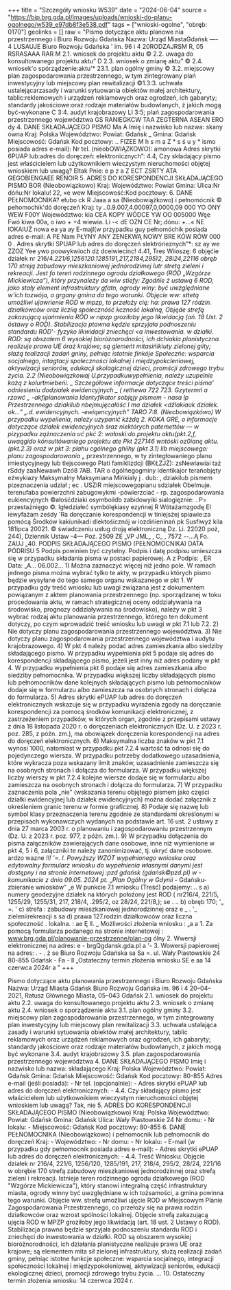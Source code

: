 +++
title = "Szczegóły wniosku W539"
date = "2024-06-04"
source = "https://bip.brg.gda.pl/images/uploads/wnioski-do-planu-ogolnego/w539_e97db8f3e538.pdf"
tags = ["wnioski-ogolne", "obręb: 0170"]
geolinks = []
raw = "Pismo dotyczące aktu planowe nia przestrzennego i Biuro Rozwoju Gdańska  Nazwa: Urząd MiastaGdańsk —- 4 LUSAUJE Biuro Rozwoju Gdańska ' im. 96 i 4 20RODZAJRSM R, 05 RSRASAAA RAR M 2.1. wniosek do projektu aktu © 2.2. uwaga do konsultowanego projektu aktu” D 2.3. wniosek o zmianę aktu” © 2.4. wniosek'o spórządzenie:aktu'* 23.1. plan ogólny gminy © 3.2. miejscowy plan zagospodarowania przestrzennego, w tym zintegrowany plań inwestycyjny lub miejscowy plan rewitalizacji  ©1.3:3. uchwała ustalejącarzasady i warunki sytuowania obiektów małej architektury, tablic:reklemowych i urządzeń reklamowych oraz ogrodzeń, ich gabaryty; standardy jakościowe:oraż rodzaje materiałów budowlanych, ż jakich mogą być-wykonane C 3:4. audyt krajobrazowy LI 3:5; plań zagospodarowania przestrzennego województwa GS RANIEGKCW TAA ZEGTERNA ASEAN ERO dy 4. DANE SKŁADAJĄCEGO PISMO Ma A Imię i nazwisko lub nazwa: skany ówna Kraj: Polska Województwo: Powiat: Gdańsk _ Gmina: Gdańsk Miejscowość: Gdańsk Kod pocztowy: .. FIZEE M h s m a Z * s ś u y  *  ismo posiada adres e-mail): Nr tel. (nieobOWIĄZKOWO): amonowa Adres skrytki 6PUAP lub:adres do doręczeń: elektronicznych”: 4.4, Czy składający pismo jest właścicielem lub użytkownikiem wieczystym nieruchomości objętej wnioskiem lub uwagą? Eltak Pnie: e  p z a Z ECT ZSRTY ATA GEGOBIENGAEE RENOIR 5. ADRES DO KORESPONDENCJI SKŁADAJĄCEGO PISMO BOR (Nieobowiązkowo) Kraj: Województwo:  Powiat Gmina: Ulica:Nr dóńu:Nr Iokalu! 22, «e wew Miejscowość:Kod pocztowy: 6. DANE PEŁNOMOCNIKA? ełubo ck R Jaaa a sa (Nieobowiążkowo) i pełnomócnik © pehomochik'dó doręczeń Kraj: ty ..0.9.007,4.00097,0,0000,09 000 YO ONY WEW F00Y Województwo: kia CEA KOPY WÓDCE YW OO 005000 Węe Fwó kiwa 00a, o iwo + +4 wiewia. Li -< dE OZN CE Nr;.dónu: +...« NE IOKAIUŻ nowa ea ya ay E-majl(w przypadku guy pełnomóchik posiada adres e-mail: A PE Nam PŁYNY ANY ZENEKWĄ NOWY BRE KÓW RÓW 000 0 . Adres skrytki SPUAP lub adres do doręczeń slektrórieznych”*: sz ay we ZZOZ Yee ywo poowykwioch dż dceiwiecinc! 4.41, Tres Wiioszę: 6 objęćie działek nr 216/4._221/6,1256120.1285191,217,2184,295)2, 28i24,22116 obręb 170 streją zabudowy mieszkaniowej jednórodzimej lutr stretą zieleni i rekreacji. Jest fo tereń rodzinnego ogrodu działkowego (RÓD „Wzgórze Mickiewicza”), który przynależy da wiw stiefy: Zgodńie ż ustawą 6 ROD, jako stały element infrastruktury gfatn, ogrody winy: być uwzględniane w'ich tozwója, a grgany gmina da tego warunki. Objęcie ww: sttetą umożliwi ujawrienie ROD w mpzp, to przełoży cię: ha: prawa 127 _ródzin. działkówców oraz licziią spółecznóść kczność lokalną, Objęde strefą zakazującą ujańmienia RÓD w nipzp groziłoby jego likwidacją (ań. 18 Ust. 2 óstawy o ROD). Stabilizacja ptawna kędzie sprzyjała podnoszeniu standardu RÓD'- fyzyko likwidacji zniechęci <a inwestowania. w działki. ROD: są obszałem 6 wysokiej bioróżnorodności, ich dchiakia planistyczna. realizuje prawa UE óraż krajówe; są glemeńt mitasińikiuty zielonej giity; słażą tealizacji żadań gniny, pełniąc istotnie finkóje Społeczńe: wsparcia socjalnego, intagtacji społeczności lokalnej i międzypokcleniowej, aktywizacji seniorów, edukacji skolagicznej dzieci, promścji zdrowego trybu życia. 2.2 (Nieobowiązkowaj U.przypadkuwypełńienia, należy uzupelnie każą z kolurtmiebeńi. _ Szczegółowe informacje dotyczące treści piśma' odniesieniu dodziałek ewidencyjnych   _ (  rethewa  722  723. Gzytermń  a rzawć  „_ -akfiplanowania  Identyfikator  sobjęjy pismem - nasa  lp  Przestrzennego   dziakilub  nbejmujęcałóść I ma  działek  <dźlakiauk działek.  ok...” „.d. ewidencyjnych.  -ewiqencyjnych”  TARO 7:8. (Niecbowiązkówo) W przypadku wypeiienia, należy uzypanić kżżdą 2. KOKA GRE, o informacje dotyczące działek ewidencyjnych śraz niektórych patemettów — w pizypadku zążnaczenia uć pkć 2: wałoski:do.projektu aktu(pkt.2,f, uwaągido kónsultówaniego projektu ate Pkt 227146 wntóski oz0ianę aktu. (pkt.2.3) oraż w pkt 3: plahu cgólnego ghiihy (pkt 3.1) lib miejscowego: planu zagospodarowania „_ przestrzennego, w ty zintegłowaniego planu imiestycyjnegy lub tlejscowego Plati famiklizdcji (BKŁZJŻ):   zsNewiawiai taż  rSddy  zaaNewawh  Dzó8   7AB.  TAR o   dgólńegogminy  identikajor  terańobjęty  eźwykiazy  Maksymalny  Maksymiana   Mińkialy  j . dub: ,   dziakilub  pismem  pizeznaczenia  udział  ; ec . USZIR    miejscowegopianu  sdziałek   Obelmuje.   terenufaba  powierzchni  zabugowykmi  -pówierzciać - rp.  zagospodarowania  eukiencyjnych  ©ałośćdziaki  osymboildb  zabidowyiki  sialogięznie: . P= przestażnięgo  ©. lgłedziałeć  symbólękiasy   ezyńnej R  Wótażamzgodę El iewyfażam ześdy   'Ra doręczanie korespondencji w tiniejsżej spiawie:za pomócą Środków kakiunikadi dlektośicznój w iozdińieninań pk Susfiwyż kila 181ipca 20021. © świadczeniu usług droją elektroniczną Dz. Li. 22020 poż, 244), Dziennik Ustaw -4— Poz. 2509 ZE „VP JML„ , C_ , 7572 --...Ą Fo. ZAUJ „40. PODPIS SKŁADAJĄCEGO PISMO (PEŁNOMOCNIKA) DATA PÓDRISU 5 Podpis powinien być czytelny. Podpis i datę podpisu umieszcza się w przypadku składania pisma w postaci papierowej. A z  Podpis: , ER Data: „A... 06.002... 1) Można zaznaczyć więcej niż jedno pole. W ramach jednego pisma można wybrać tylko te akty, w przypadku których pismo będzie wysyłane do tego samego organu wskazanego w pkt 1. W przypadku gdy treść wniosku lub uwagi związana jest z dokumentem powiązanym z aktem planowania przestrzennego (np. sporządzanej w toku procedowania aktu, w ramach strategicznej oceny oddziaływania na środowisko, prognozy oddziaływania na środowisko), należy w pkt 3 wybrać rodzaj aktu planowania przestrzennego, którego ten dokument dotyczy, po czym wprowadzić treść wniosku lub uwagi w pkt 7.1 lub 7.2. 2) Nie dotyczy planu zagospodarowania przestrzennego województwa. 3) Nie dotyczy planu zagospodarowania przestrzennego województwa i audytu krajobrazowego. 4) W pkt 4 należy podać adres zamieszkania albo siedziby składającego pismo. W przypadku wypełnienia pkt 5 podaje się adres do korespondencji składającego pismo, jeżeli jest inny niż adres podany w pkt 4. W przypadku wypełnienia pkt 6 podaje się adres zamieszkania albo siedziby pełnomocnika. W przypadku większej liczby składających pismo lub pełnomocników dane kolejnych składających pismo lub pełnomocników dodaje się w formularzu albo zamieszcza na osobnych stronach i dołącza do formularza. 5) Adres skrytki ePUAP lub adres do doręczeń elektronicznych wskazuje się w przypadku wyrażenia zgody na doręczanie korespondencji za pomocą środków komunikacji elektronicznej, z zastrzeżeniem przypadków, w których organ, zgodnie z przepisami ustawy z dnia 18 listopada 2020 r. o doręczeniach elektronicznych (Dz. U. z 2023 r. poz. 285, z późn. zm.), ma obowiązek doręczenia korespondencji na adres do doręczeń elektronicznych. 6) Maksymalna liczba znaków w pkt 7.1 wynosi 1000, natomiast w przypadku pkt 7.2.4 wartość ta odnosi się do pojedynczego wiersza. W przypadku potrzeby dodatkowego uzasadnienia, które wykracza poza wskazany limit znaków, uzasadnienie zamieszcza się na osobnych stronach i dołącza do formularza. W przypadku większej liczby wierszy w pkt 7.2.4 kolejne wiersze dodaje się w formularzu albo zamieszcza na osobnych stronach i dołącza do formularza. 7) W przypadku zaznaczenia pola „nie” (wskazania terenu objętego pismem jako części działki ewidencyjnej lub działek ewidencyjnych) można dodać załącznik z określeniem granic terenu w formie graficznej. 8) Podaje się nazwę lub symbol klasy przeznaczenia terenu zgodnie ze standardami określonymi w przepisach wykonawczych wydanych na podstawie art. 16 ust. 2 ustawy z dnia 27 marca 2003 r. o planowaniu i zagospodarowaniu przestrzennym (Dz. U. z 2023 r. poz. 977, z późn. zm.). 9) W przypadku dołączenia do pisma załączników zawierających dane osobowe, inne niż wymienione w pkt 4, 5 i 6, załączniki te należy zanonimizować, tj. ukryć dane osobowe.  ardzo wazne _!!!  '=.  l. Powyższy WZÓT wypełnionego wniosku oraz edytowalny   formularz wniosku do wypełnienia własnymi danymi jest dostępny i na stronie internetowej :pzd gdańsk (gdańsk©pzd.pl) w  -  komunikacie z dnia 09.05. 2024 pt. „Plan Ogólny w Gdynii -_ Gdańsku- zbieranie wniosków” „e W punkcie 7.1 wniosku (Treść) podajemy: .. s  a) numery geodezyjne działek na których położony jest ROD   ( nr216/4, 221/5, 1255/29, 1255/31, 217, 218/4, .295/2,  oz 28/24, 221/8,);  se . .. b) obręb 170; '„  =. ' c) strefa : zabudowy mieszkaniowej jednorodzinnej oraz e _ . '_ zieleniirekreacji s sa d) prawa 127.rodzin działkowców oraz liczna społeczność . lokalna. : ae Ę Il. _ Możliwości złożenia wniosku : „a a 1. Za pomocą formularza podanego na stronie internetowej :  www.brg.gda.pl/planowanie-przestrzenne/plan-og ólny  2. Wwersji elektronicznej na adres: e    - brgQgdansk.gda.pl   a  '- 3. Wowersji papierowej na adres: . - . ż se Biuro Rozwoju Gdańska sa Sa =. ul. Wały Piastowskie 24   80-855 Gdańsk  - Fa  - Il „Ostateczny termin złożenia wniosku SE  e aa 14 czerwca 2024r a "
+++

Pismo dotyczące aktu planowania przestrzennego
i Biuro Rozwoju Gdańska
Nazwa: Urząd Miasta Gdańsk
Biuro Rozwoju Gdańska im. 96 i 4
20–04–2021, Ratusz Głównego Miasta, 05–043 Gdańsk
2.1. wniosek do projektu aktu
2.2. uwaga do konsultowanego projektu aktu
2.3. wniosek o zmianę aktu
2.4. wniosek o sporządzenie aktu
3.1. plan ogólny gminy
3.2. miejscowy plan zagospodarowania przestrzennego, w tym zintegrowany plan inwestycyjny lub miejscowy plan rewitalizacji
3.3. uchwała ustalająca zasady i warunki sytuowania obiektów małej architektury, tablic reklamowych oraz urządzeń reklamowych oraz ogrodzeń, ich gabaryty; standardy jakościowe oraz rodzaje materiałów budowlanych, z jakich mogą być wykonane
3.4. audyt krajobrazowy
3.5. plan zagospodarowania przestrzennego województwa
4. DANE SKŁADAJĄCEGO PISMO
Imię i nazwisko lub nazwa: składającego
Kraj: Polska
Województwo: 
Powiat: Gdańsk 
Gmina: Gdańsk
Miejscowość: Gdańsk
Kod pocztowy: 80-855
Adres e-mail (jeśli posiada): -
Nr tel. (opcjonalnie): -
Adres skrytki ePUAP lub adres do doręczeń elektronicznych: -
4.4. Czy składający pismo jest właścicielem lub użytkownikiem wieczystym nieruchomości objętej wnioskiem lub uwagą?
Tak, nie
5. ADRES DO KORESPONDENCJI SKŁADAJĄCEGO PISMO
(Nieobowiązkowo)
Kraj: Polska
Województwo:
Powiat: Gdańsk 
Gmina: Gdańsk
Ulica: Wały Piastowskie 24
Nr domu: -
Nr lokalu: -
Miejscowość: Gdańsk
Kod pocztowy: 80-855
6. DANE PEŁNOMOCNIKA 
(Nieobowiązkowo)
i pełnomocnik lub pełnomocnik do doręczeń
Kraj: -
Województwo: -
Nr domu: -
Nr lokalu: -
E-mail (w przypadku gdy pełnomocnik posiada adres e-mail): -
Adres skrytki ePUAP lub adres do doręczeń elektronicznych: -
4.4. Treść Wniosku: Objęcie działek nr 216/4, 221/6, 1256/120, 1285/191, 217, 218/4, 295/2, 28/24, 221/16 w obrębie 170 strefą zabudowy mieszkaniowej jednorodzinnej oraz strefą zieleni i rekreacji. Istnieje teren rodzinnego ogrodu działkowego (ROD "Wzgórze Mickiewicza"), który stanowi integralną część infrastruktury miasta, ogrody winny być uwzględniane w ich tożsamości, a gmina powinna tego warunki. Objęcie ww. strefą umożliwi ujęcie ROD w Miejscowym Planie Zagospodarowania Przestrzennego, co przełoży się na prawa rodzin działkowców oraz wzrost spólności lokalnej. Objęcie strefą zakazującą ujęcia ROD w MPZP groziłoby jego likwidacją (art. 18 ust. 2 Ustawy o ROD). Stabilizacja prawna będzie sprzyjała podnoszeniu standardu ROD i zniechęci do inwestowania w działki. ROD są obszarem wysokiej bioróżnorodności, ich działania planistyczne realizuje prawa UE oraz krajowe; są elementem mita sił zielonej infrastruktury, służą realizacji zadań gminy, pełniąc istotne funkcje społeczne: wsparcia socjalnego, integracji społeczności lokalnej i międzypokoleniowej, aktywizacji seniorów, edukacji ekologicznej dzieci, promocji zdrowego trybu życia.
...
10. Ostateczny termin złożenia wniosku: 14 czerwca 2024 r.


